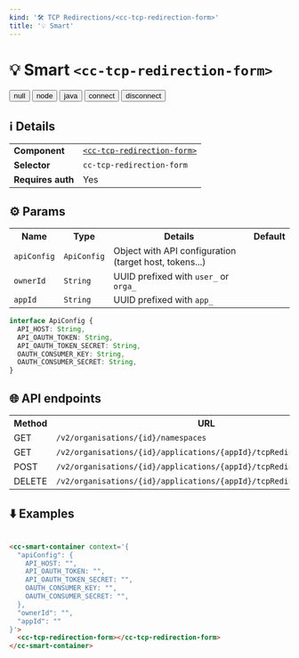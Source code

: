 ```yaml
---
kind: '🛠 TCP Redirections/<cc-tcp-redirection-form>'
title: '💡 Smart'
---
```


# 💡 Smart `<cc-tcp-redirection-form>`

<button class="toggle">null</button>
<button class="toggle" data-id="app_8f5610ab-1d9f-41b6-854f-85d9a115e417">node</button>
<button class="toggle" data-id="app_b75977aa-563f-40fd-a592-224a5f6afbd6">java</button>
<button class="connect">connect</button>
<button class="disconnect">disconnect</button>

<cc-smart-container context='{
  "ownerId": "orga_3547a882-d464-4c34-8168-add4b3e0c135"
}'>
  <cc-tcp-redirection-form></cc-tcp-redirection-form>
</cc-smart-container>
<div class="inert"></div>

## ℹ️ Details

<table>
  <tr><td><strong>Component    </strong> <td><a href="https://www.clever-cloud.com/doc/clever-components/?path=/story/%F0%9F%9B%A0-tcp-redirections-cc-tcp-redirection-form--default-story"><code>&lt;cc-tcp-redirection-form&gt;</code></a>
  <tr><td><strong>Selector     </strong> <td><code>cc-tcp-redirection-form</code>
  <tr><td><strong>Requires auth</strong> <td>Yes
</table>

## ⚙️ Params

<table>
  <tr><th>Name                   <th>Type                   <th>Details                                                     <th>Default
  <tr><td><code>apiConfig</code> <td><code>ApiConfig</code> <td>Object with API configuration (target host, tokens...)      <td>
  <tr><td><code>ownerId</code>   <td><code>String</code>    <td>UUID prefixed with <code>user_</code> or <code>orga_</code> <td>
  <tr><td><code>appId</code>     <td><code>String</code>    <td>UUID prefixed with <code>app_</code>                        <td>
</table>

```ts
interface ApiConfig {
  API_HOST: String,
  API_OAUTH_TOKEN: String,
  API_OAUTH_TOKEN_SECRET: String,
  OAUTH_CONSUMER_KEY: String,
  OAUTH_CONSUMER_SECRET: String,
}
```

## 🌐 API endpoints

<table>
  <tr><th>Method <th>URL                                                                             <th>Cache?
  <tr><td>GET    <td><code>/v2/organisations/{id}/namespaces</code>                                  <td>Default
  <tr><td>GET    <td><code>/v2/organisations/{id}/applications/{appId}/tcpRedirs</code>              <td>Default
  <tr><td>POST   <td><code>/v2/organisations/{id}/applications/{appId}/tcpRedirs</code>              <td>Default
  <tr><td>DELETE <td><code>/v2/organisations/{id}/applications/{appId}/tcpRedirs/{sourcePort}</code> <td>Default
</table>

## ⬇️️ Examples

```html

<cc-smart-container context='{
  "apiConfig": {
    API_HOST: "",
    API_OAUTH_TOKEN: "",
    API_OAUTH_TOKEN_SECRET: "",
    OAUTH_CONSUMER_KEY: "",
    OAUTH_CONSUMER_SECRET: "",
  },
  "ownerId": "",
  "appId": ""
}'>
  <cc-tcp-redirection-form></cc-tcp-redirection-form>
</cc-smart-container>
```
